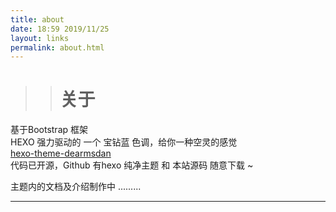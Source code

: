```yaml
---
title: about
date: 18:59 2019/11/25
layout: links
permalink: about.html
---
```




>> # 关于  

基于Bootstrap 框架  
HEXO 强力驱动的 一个  宝钻蓝 色调，给你一种空灵的感觉  
  [hexo-theme-dearmsdan](https://github.com/ZHD99/hexo-theme-dearmsdan)  
代码已开源，Github 有hexo 纯净主题 和 本站源码 随意下载 ~

主题内的文档及介绍制作中 .........

  









------

